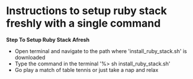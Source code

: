 Instructions to setup ruby stack freshly with a single command
==============================================================


**Step To Setup Ruby Stack Afresh**

- Open terminal and navigate to the path where 'install_ruby_stack.sh' is downloaded
- Type the command in the terminal
	'%> sh install_ruby_stack.sh'
- Go play a match of table tennis or just take a nap and relax

